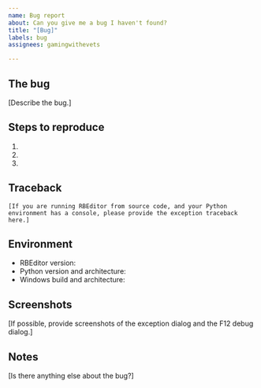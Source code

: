 ```yaml
---
name: Bug report
about: Can you give me a bug I haven't found?
title: "[Bug]"
labels: bug
assignees: gamingwithevets

---
```


## The bug
[Describe the bug.]

## Steps to reproduce
1.
2.
3.

## Traceback
```
[If you are running RBEditor from source code, and your Python environment has a console, please provide the exception traceback here.]
```

## Environment
- RBEditor version:
- Python version and architecture:
- Windows build and architecture:

## Screenshots
[If possible, provide screenshots of the exception dialog and the F12 debug dialog.]

## Notes
[Is there anything else about the bug?]
